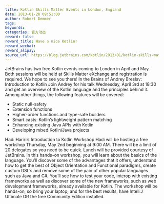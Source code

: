 ```yaml
---
title: Kotlin Skills Matter Events in London, England
date: 2013-01-28 09:51:00
author: Robert Demmer
tags:
keywords:
categories: 官方动态
reward: false
reward_title: Have a nice Kotlin!
reward_wechat:
reward_alipay:
source_url: https://blog.jetbrains.com/kotlin/2013/01/kotlin-skills-matter-events-in-london-england/
---
```


JetBrains has two free Kotlin events coming to London in April and May. Both sessions will be held at Skills Matter eXchange and registration is required. We hope to see you there!
In the Brains of Andrey Breslav: Introduction to Kotlin
Join Andrey for his talk Wednesday, April 3rd at 18:30 and get an overview of the Kotlin language and the principles behind it. Among other things, the following features will be covered:

* Static null-safety
* Extension functions
* Higher-order functions and type-safe builders
* Smart casts: Kotlin’s lightweight pattern matching
* Enhancing existing Java APIs with Kotlin
* Developing mixed Kotlin/Java projects

Hadi Hariri’s Introduction to Kotlin Workshop
Hadi will be hosting a free workshop Thursday, May 2nd beginning at 9:00 AM. There will be a limit of 20 delegates so you need to be quick. Lunch will be provided courtesy of JetBrains.
In this hands-on workshop, you will learn about the basics of the language. You’ll discover some of the advantages that it offers, understand how to get the best of Object Orientation and Functional paradigms, create custom DSL’s and remove some of the pain of other popular languages such as Java and C#. You’ll see how to test your code, interop with existing frameworks as well as discover some of the new frameworks, such as web development frameworks, already available for Kotlin.
The workshop will be hands-on, so bring your laptop, and for the best results, have IntelliJ Ultimate OR the free Community Edition installed.
